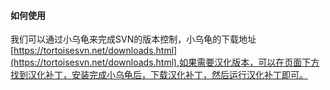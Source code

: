 #### 如何使用

我们可以通过小乌龟来完成SVN的版本控制，小乌龟的下载地址[https://tortoisesvn.net/downloads.html](https://tortoisesvn.net/downloads.html),如果需要汉化版本，可以在页面下方找到汉化补丁，安装完成小乌龟后，下载汉化补丁，然后运行汉化补丁即可。

